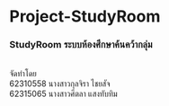 # Project-StudyRoom
<h3>StudyRoom ระบบห้องศึกษาค้นคว้ากลุ่ม</h3><br>
จัดทำโดย<br>
62310558 นางสาวกุลจิรา ไชยสัจ<br>
62315065 นางสาวศีตลา แสงทับทิม
